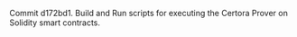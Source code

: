 Commit d172bd1.                    Build and Run scripts for executing the Certora Prover on Solidity smart contracts.